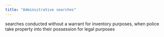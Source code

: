 ```yaml
---
title: "Administrative searches"
---
```

searches conducted without a warrant for inventory purposes, when police take property into their possession for legal purposes

